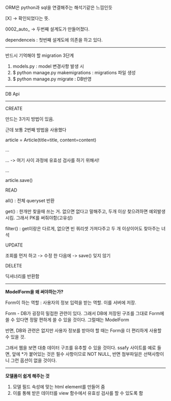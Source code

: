 ORM은 python과 sql을 연결해주는 해석기같은 느낌인듯

[X] -> 확인되었다는 뜻.



0002_auto_ -> 두번째 설계도가 만들어졌다.

dependenceis : 첫번째 설계도에 의존을 하고 있다.

----------

반드시 기억해야 할 migration 3단계

1. models.py : model 변경사항 발생 시
2. $ python manage.py makemigrations : migrations 파일 생성
3. $ python manage.py migrate : DB반영

-------------

DB Api

---------------------

CREATE

만드는 3가지 방법이 있음.

근데 보통 2번째 방법을 사용했다

article = Article(title=title, content=content)

...

... -> 여기 사이 과정에 유효성 검사를 하기 위해서!

...

article.save()



READ

all() : 전체 queryset 반환

get() : 한개만 찾을때 쓰는 거. 없으면 없다고 말해주고, 두개 이상 찾으려하면 예외발생시킴. 그래서 PK를 써줘야함(고유성)

filter() : get이랑은 다르게, 없으면 빈 쿼리셋 가져다주고 두 개 이상이어도 찾아주는 녀석



UPDATE

조회를 먼저 하고 -> 수정 한 다음에 -> save() 잊지 않기



DELETE

딕셔너리를 반환함

---------

__ModelForm을 왜 써야하는가?__

Form이 하는 역할 : 사용자의 정보 입력을 받는 역할. 이를 서버에 저장.

Form - DB가 굉장히 밀접한 관련이 있다. 그래서 DB에 저장된 구조를 그대로 Form에 쓸 수 있다면 정말 편하게 쓸 수 있을 것이다. 그럴때는 ModelForm

반면, DB와 관련은 없지만 사용자 정보를 받아야 할 때는 Form을 더 편리하게 사용할 수 있을 것.

그래서 웹을 보면 대충 데이터 구조를 유추할 수 있을 것이다. ssafy 사이트를 예로 들면, 앞에 *가 붙어있는 것은 필수 사항이므로 NOT NULL, 반면 첨부파일은 선택사항이니 그런 옵션이 없을 것이다.

-------

__모델폼이 쉽게 해주는 것__

1. 모델 필드 속성에 맞는 html element를 만들어 줌
2. 이를 통해 받은 데이터를 view 함수에서 유효성 검사를 할 수 있도록 함